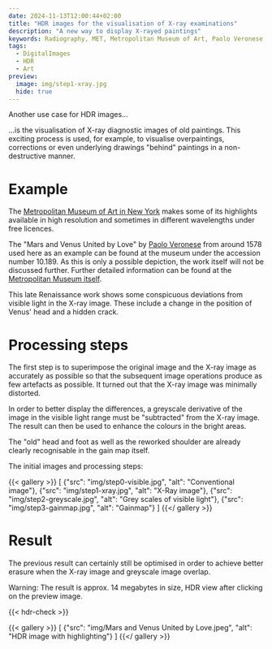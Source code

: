 ```yaml
---
date: 2024-11-13T12:00:44+02:00
title: "HDR images for the visualisation of X-ray examinations"
description: "A new way to display X-rayed paintings"
keywords: Radiography, MET, Metropolitan Museum of Art, Paolo Veronese
tags:
  - DigitalImages
  - HDR
  - Art
preview:
  image: img/step1-xray.jpg
  hide: true
---
```


Another use case for HDR images...

<!--more-->

...is the visualisation of X-ray diagnostic images of old paintings. This exciting process is used, for example, to visualise overpaintings, corrections or even underlying drawings "behind" paintings in a non-destructive manner.

# Example

The [Metropolitan Museum of Art in New York](https://www.metmuseum.org/) makes some of its highlights available in high resolution and sometimes in different wavelengths under free licences.

The "Mars and Venus United by Love" by [Paolo Veronese](https://en.wikipedia.org/wiki/Paolo_Veronese) from around 1578 used here as an example can be found at the museum under the accession number 10.189. As this is only a possible depiction, the work itself will not be discussed further. Further detailed information can be found at the [Metropolitan Museum itself](https://www.metmuseum.org/art/collection/search/437891).

This late Renaissance work shows some conspicuous deviations from visible light in the X-ray image. These include a change in the position of Venus' head and a hidden crack.

# Processing steps

The first step is to superimpose the original image and the X-ray image as accurately as possible so that the subsequent image operations produce as few artefacts as possible. It turned out that the X-ray image was minimally distorted.

In order to better display the differences, a greyscale derivative of the image in the visible light range must be "subtracted" from the X-ray image. The result can then be used to enhance the colours in the bright areas.

The "old" head and foot as well as the reworked shoulder are already clearly recognisable in the gain map itself.

The initial images and processing steps:

{{< gallery >}}
[
  {"src": "img/step0-visible.jpg", "alt": "Conventional image"},
  {"src": "img/step1-xray.jpg", "alt": "X-Ray image"},
  {"src": "img/step2-greyscale.jpg", "alt": "Grey scales of visible light"},
  {"src": "img/step3-gainmap.jpg", "alt": "Gainmap"}
]
{{</ gallery >}}

# Result

The previous result can certainly still be optimised in order to achieve better erasure when the X-ray image and greyscale image overlap.

Warning: The result is approx. 14 megabytes in size, HDR view after clicking on the preview image.

{{< hdr-check >}}

{{< gallery >}}
[
  {"src": "img/Mars and Venus United by Love.jpeg", "alt": "HDR image with highlighting"}
]
{{</ gallery >}}
